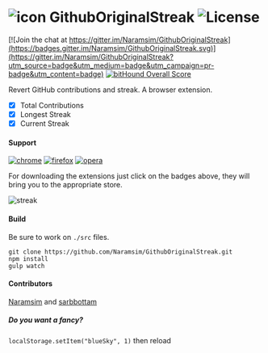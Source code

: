 ![icon](https://raw.githubusercontent.com/Naramsim/GithubOriginalStreak/master/chrome/icons/g48.png) GithubOriginalStreak ![License](https://img.shields.io/badge/License-MPL2.0-yellowgreen.svg)
===

[![Join the chat at https://gitter.im/Naramsim/GithubOriginalStreak](https://badges.gitter.im/Naramsim/GithubOriginalStreak.svg)](https://gitter.im/Naramsim/GithubOriginalStreak?utm_source=badge&utm_medium=badge&utm_campaign=pr-badge&utm_content=badge) [![bitHound Overall Score](https://www.bithound.io/github/Naramsim/GithubOriginalStreak/badges/score.svg)](https://www.bithound.io/github/Naramsim/GithubOriginalStreak)

Revert GitHub contributions and streak. A browser extension.
- [x] Total Contributions
- [x] Longest Streak
- [x] Current Streak

#### Support
[![chrome](https://img.shields.io/badge/chrome-v1.6-brightgreen.svg)](https://chrome.google.com/webstore/detail/github-original-streak/jgfeifpakohnblfnjdpigclinhbkocja)
[![firefox](https://img.shields.io/badge/firefox-v1.4-brightgreen.svg)](https://addons.mozilla.org/en-US/firefox/addon/github-original-streak/)
[![opera](https://img.shields.io/badge/opera-v1.5-brightgreen.svg)](https://addons.opera.com/it/extensions/details/github-original-streak/)

For downloading the extensions just click on the badges above, they will bring you to the appropriate store.

![streak](https://raw.githubusercontent.com/Naramsim/GithubOriginalStreak/master/chrome/icons/streak.jpg)

#### Build

Be sure to work on `./src` files.

```shell
git clone https://github.com/Naramsim/GithubOriginalStreak.git
npm install
gulp watch
```

#### Contributors
[Naramsim](https://github.com/Naramsim) and [sarbbottam](https://github.com/sarbbottam)

##### Do you want a fancy?
`localStorage.setItem("blueSky", 1)` then reload

